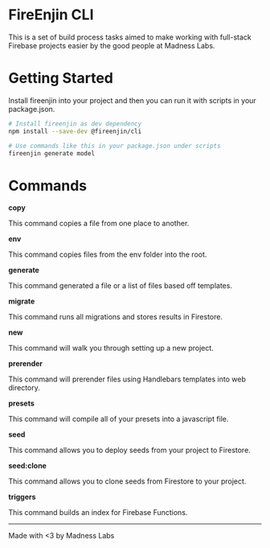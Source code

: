 # FireEnjin CLI

This is a set of build process tasks aimed to make working with full-stack Firebase projects easier by the good people at Madness Labs.

# Getting Started

Install fireenjin into your project and then you can run it with scripts in your package.json.

```bash
# Install fireenjin as dev dependency
npm install --save-dev @fireenjin/cli

# Use commands like this in your package.json under scripts
fireenjin generate model
```

# Commands

**copy**

This command copies a file from one place to another.

**env**

This command copies files from the env folder into the root.

**generate**

This command generated a file or a list of files based off templates.

**migrate**

This command runs all migrations and stores results in Firestore.

**new**

This command will walk you through setting up a new project.

**prerender**

This command will prerender files using Handlebars templates into web directory.

**presets**

This command will compile all of your presets into a javascript file.

**seed**

This command allows you to deploy seeds from your project to Firestore.

**seed:clone**

This command allows you to clone seeds from Firestore to your project.

**triggers**

This command builds an index for Firebase Functions.

---

Made with <3 by Madness Labs
